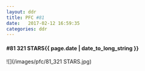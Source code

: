 ```yaml
---
layout: ddr
title: PFC #81
date:   2017-02-12 16:59:35
categories: ddr
---
```

#### **#81** 321 STARS<span class="pull-right">{{ page.date | date_to_long_string }}</span>
![](/images/pfc/81_321 STARS.jpg)
